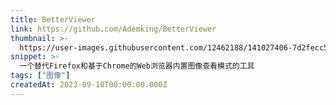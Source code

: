 ```yaml
---
title: BetterViewer
link: https://github.com/Ademking/BetterViewer
thumbnail: >-
  https://user-images.githubusercontent.com/12462188/141027406-7d2fecc5-0a4c-4389-adac-5cf9f7f317f3.png
snippet: >-
  一个替代Firefox和基于Chrome的Web浏览器内置图像查看模式的工具
tags: ["图像"]
createdAt: 2023-09-10T00:00:00.000Z
---
```

